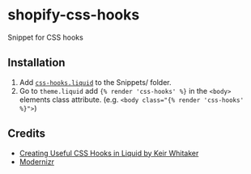 # shopify-css-hooks
Snippet for CSS hooks

## Installation

1. Add [`css-hooks.liquid`](./css-hooks.liquid) to the Snippets/ folder.
2. Go to `theme.liquid` add `{% render 'css-hooks' %}` in the `<body>` elements class attribute. (e.g. `<body class="{% render 'css-hooks' %}">`)

## Credits

- [Creating Useful CSS Hooks in Liquid by Keir Whitaker](https://www.shopify.com/partners/blog/92262598-creating-useful-css-hooks-in-liquid)
- [Modernizr](https://modernizr.com/docs)
